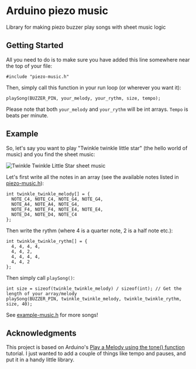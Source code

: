 # Arduino piezo music
Library for making piezo buzzer play songs with sheet music logic

## Getting Started

All you need to do is to make sure you have added this line somewhere near the top of your file:
```
#include "piezo-music.h"
``` 
Then, simply call this function in your run loop (or wherever you want it): 
```
playSong(BUZZER_PIN, your_melody, your_rythm, size, tempo);
```

Please note that both `your_melody` and `your_rythm` will be int arrays. `Tempo` is beats per minute.

## Example

So, let's say you want to play "Twinkle twinkle little star" (the hello world of music) and you find the sheet music:

![Twinkle Twinkle Little Star sheet music](https://image.ibb.co/dfffzd/twinkle_twinkle_sheet.png)

Let's first write all the notes in an array (see the available notes listed in [piezo-music.h](piezo-music.h)): 
```
int twinkle_twinkle_melody[] = {
  NOTE_C4, NOTE_C4, NOTE_G4, NOTE_G4, 
  NOTE_A4, NOTE_A4, NOTE_G4,
  NOTE_F4, NOTE_F4, NOTE_E4, NOTE_E4,
  NOTE_D4, NOTE_D4, NOTE_C4
};
```
Then write the rythm (where 4 is a quarter note, 2 is a half note etc.): 
```
int twinkle_twinkle_rythm[] = {
  4, 4, 4, 4, 
  4, 4, 2,
  4, 4, 4, 4, 
  4, 4, 2
};
```
Then simply call `playSong()`:
```
int size = sizeof(twinkle_twinkle_melody) / sizeof(int); // Get the length of your array/melody
playSong(BUZZER_PIN, twinkle_twinkle_melody, twinkle_twinkle_rythm, size, 40);
```

See [example-music.h](example-music.h) for more songs!

## Acknowledgments

This project is based on Arduino's [Play a Melody using the tone() function](https://www.arduino.cc/en/Tutorial/toneMelody) tutorial. I just wanted to add a couple of things like tempo and pauses, and put it in a handy little library. 
